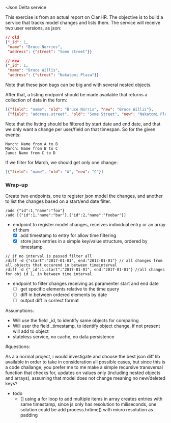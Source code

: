 -Json Delta service

This exercise is from an actual report on ClanHR. The objective is to build
a service that tracks model changes and lists them. The service will receive
two user versions, as json:

```json
// old
{"_id": 1,
 "name": "Bruce Norries",
 "address": {"street": "Some street"}}

// new
{"_id": 1,
 "name": "Bruce Willis",
 "address": {"street": "Nakatomi Plaza"}}
```

Note that these json bags can be big and with several nested objects.

After that, a listing endpoint should be made available that returns a
collection of data in the form:

```json
[{"field": "name", "old": "Bruce Norris", "new": "Bruce Willis"},
 {"field": "address.street", "old": "Some Street", "new": "Nakatomi Plaza"}]
```

Note that the listing should be filtered by start date and end date, and that
we only want a change per user/field on that timespan. So for the given events:

```
March: Name from A to B
March: Name from B to C
June: Name from C to D
```

If we filter for March, we should get only one change:

```json
[{"field": "name", "old": "A", "new": "C"}]
```

### Wrap-up

Create two endpoints, one to register json model the changes, and another to list
the changes based on a start/end date filter.


```
/add {"id":1,"name":"foo"} 
/add [{"id":1,"name":"bar"},{"id":2,"name":"foobar"}]
```

* endpoint to register model changes, receives individual entry or an array of them
  - [x] add timestamp to entry for allow time filtering
  - [x] store json entries in a simple key/value structure, ordered by timestamp

```
// if no interval is passed filter all
/diff -d {"start":"2017-01-01", end:"2017-01-01"} // all changes from all objects that occurend in between timeinterval
/diff -d {"_id":1,start":"2017-01-01", end:"2017-01-01"} //all changes for obj id 1, in between time interval
```
* endpoint to filter changes receiving as paramenter start and end date
  - [ ] get specific elements relative to the time query
  - [ ] diff in between ordered elements by date
  - [ ] output diff in correct format

Assumptions:
- Will use the field _id, to identify same objects for comparing
- Will user the field _timestamp, to identify object change, if not present will add to object
- stateless service, no cache, no data persistence


#questions:

As a a normal project, i would investigate and choose the best json diff lib available in order to take in consideration all possible cases, but since this is a code challange, you prefer me to me make a simple recursive transversal function that checks for, updates on values only (including nested objects and arrays), assuming that model does not change meaning no new/deleted keys?

* todo
  - [] using a for loop to add multiple items in array creates entries with same timestamp, since js only has resolution to miliseconds, one solution could be add process.hrtime() with micro resolution as padding


